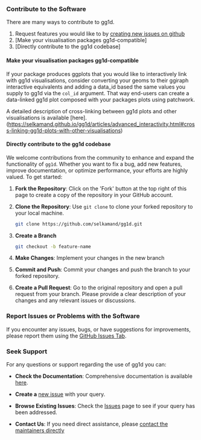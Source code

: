 ### Contribute to the Software

There are many ways to contribute to gg1d.

1.  Request features you would like to by [creating new issues on
    github](https://github.com/selkamand/gg1d/issues)
2.  [Make your visualisation packages gg1d-compatible]
3.  [Directly contribute to the gg1d codebase]

#### Make your visualisation packages gg1d-compatible

If your package produces ggplots that you would like to interactively
link with gg1d visualisations, consider converting your geoms to their ggiraph
interactive equivalents and adding a data_id based the same values you supply to
gg1d via the `col_id` argument. That way end-users can create a
data-linked gg1d plot composed with your packages plots using patchwork. 

A detailed description of cross-linking between gg1d plots and other visualisations
is available [here]. (https://selkamand.github.io/gg1d/articles/advanced_interactivity.html#cross-linking-gg1d-plots-with-other-visualisations)

#### Directly contribute to the gg1d codebase

We welcome contributions from the community to enhance and expand the
functionality of `gg1d`. Whether you want to fix a bug, add new
features, improve documentation, or optimize performance, your efforts
are highly valued. To get started:

1.  **Fork the Repository**: Click on the 'Fork' button at the top right
    of this page to create a copy of the repository in your GitHub
    account.

2.  **Clone the Repository**: Use `git clone` to clone your forked
    repository to your local machine.

    ``` bash
    git clone https://github.com/selkamand/gg1d.git
    ```

3.  **Create a Branch**

    ``` bash
    git checkout -b feature-name
    ```

4.  **Make Changes**: Implement your changes in the new branch

5.  **Commit and Push**: Commit your changes and push the branch to your
    forked repository.

6.  **Create a Pull Request**: Go to the original repository and open a
    pull request from your branch. Please provide a clear description of
    your changes and any relevant issues or discussions.

### Report Issues or Problems with the Software

If you encounter any issues, bugs, or have suggestions for improvements,
please report them using the [GitHub Issues Tab](https://github.com/selkamand/gg1d/issues/).

### Seek Support

For any questions or support regarding the use of gg1d you can:

-   **Check the Documentation**: Comprehensive documentation is
    available [here](https://selkamand.github.io/gg1d/index.html).

-   **Create a** [new
    issue](https://github.com/selkamand/gg1d/issues/new) with your
    query.

-   **Browse Existing Issues**: Check the
    [Issues](https://github.com/selkamand/gg1d/issues) page to see
    if your query has been addressed.

-   **Contact Us**: If you need direct assistance, please [contact the
    maintainers
    directly](mailto:selkamand@ccia.org.au?subject=gg1d)
